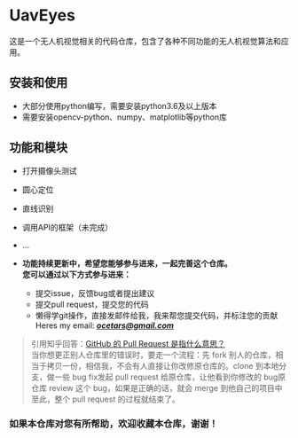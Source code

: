 # UavEyes

这是一个无人机视觉相关的代码仓库，包含了各种不同功能的无人机视觉算法和应用。

## 安装和使用

- 大部分使用python编写，需要安装python3.6及以上版本
- 需要安装opencv-python、numpy、matplotlib等python库 

## 功能和模块

- 打开摄像头测试
- 圆心定位
- 直线识别
- 调用API的框架（未完成）
- ...

- **功能持续更新中，希望您能够参与进来，一起完善这个仓库。<br />您可以通过以下方式参与进来：**

  - 提交issue，反馈bug或者提出建议
  - 提交pull request，提交您的代码
  - 懒得学git操作，直接发邮件给我，我来帮您提交代码，并标注您的贡献<br/>Heres my email: ***ocetars@gmail.com***  

>引用知乎回答：[GitHub 的 Pull Request 是指什么意思？](https://www.zhihu.com/question/21682976)<br/>
当你想更正别人仓库里的错误时，要走一个流程：先 fork 别人的仓库，相当于拷贝一份，相信我，不会有人直接让你改修原仓库的。clone 到本地分支，做一些 bug fix发起 pull request 给原仓库，让他看到你修改的 bug原仓库 review 这个 bug，如果是正确的话，就会 merge 到他自己的项目中至此，整个 pull request 的过程就结束了。

### **如果本仓库对您有所帮助，欢迎收藏本仓库，谢谢！**
